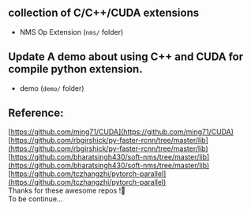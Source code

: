 ## collection of C/C++/CUDA extensions  
- NMS Op Extension (`nms/` folder)  
## Update A demo about using C++ and CUDA for compile python extension.  
- demo (`demo/` folder)  
## Reference:  
[https://github.com/ming71/CUDA](https://github.com/ming71/CUDA)  
[https://github.com/rbgirshick/py-faster-rcnn/tree/master/lib](https://github.com/rbgirshick/py-faster-rcnn/tree/master/lib)  
[https://github.com/bharatsingh430/soft-nms/tree/master/lib](https://github.com/bharatsingh430/soft-nms/tree/master/lib)  
[https://github.com/tczhangzhi/pytorch-parallel](https://github.com/tczhangzhi/pytorch-parallel)  
Thanks for these awesome repos !:clap:  
To be continue...
